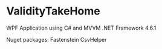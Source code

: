 # ValidityTakeHome

WPF Application using C# and MVVM
.NET Framework 4.6.1

Nuget packages:
Fastenstein
CsvHelper
